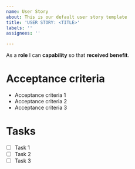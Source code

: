 ```yaml
---
name: User Story
about: This is our default user story template
title: 'USER STORY: <TITLE>'
labels: ''
assignees: ''

---
```


As a **role** I can **capability** so that **received benefit**.

# Acceptance criteria
- Acceptance criteria 1
- Acceptance criteria 2
- Acceptance criteria 3

# Tasks
- [ ] Task 1
- [ ] Task 2
- [ ] Task 3
